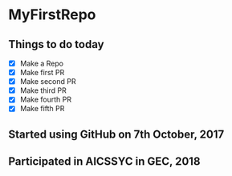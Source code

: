 # MyFirstRepo

## Things to do today

- [x] Make a Repo
- [x] Make first PR
- [x] Make second PR
- [x] Make third PR
- [x] Make fourth PR
- [x] Make fifth PR

## Started using GitHub on 7th October, 2017

## Participated in AICSSYC in GEC, 2018
